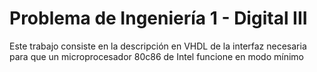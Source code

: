 

<h1>Problema de Ingeniería 1 - Digital III</h1>


<p>Este trabajo consiste en la descripción en VHDL de la interfaz necesaria para que un microprocesador 80c86 de Intel funcione en modo mínimo<p>
